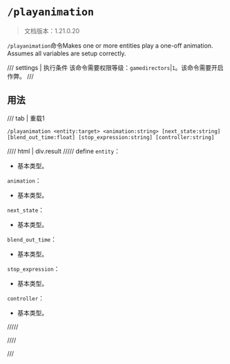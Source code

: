 # `/playanimation`

> 文档版本：1.21.0.20

`/playanimation`命令Makes one or more entities play a one-off animation. Assumes all variables are setup correctly.

/// settings | 执行条件
该命令需要权限等级：`gamedirectors`|`1`。该命令需要开启作弊。
///

## 用法

/// tab | 重载1
```mcfunction
/playanimation <entity:target> <animation:string> [next_state:string] [blend_out_time:float] [stop_expression:string] [controller:string]
```

//// html | div.result
///// define
`entity`：<!-- md:samp target -->

- 基本类型。

`animation`：<!-- md:samp string -->

- 基本类型。

`next_state`：<!-- md:samp string -->

- 基本类型。

`blend_out_time`：<!-- md:samp float -->

- 基本类型。

`stop_expression`：<!-- md:samp string -->

- 基本类型。

`controller`：<!-- md:samp string -->

- 基本类型。


/////

////

///

